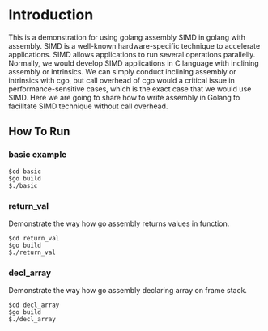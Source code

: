 # Introduction

This is a demonstration for using golang assembly SIMD in golang with assembly.
SIMD is a well-known hardware-specific technique to accelerate applications. SIMD allows applications to run several operations parallelly. Normally, we would develop SIMD applications in C language with inclining assembly or intrinsics. We can simply conduct inclining assembly or intrinsics with cgo, but call overhead of cgo would a critical issue in performance-sensitive cases, which is the exact case that we would use SIMD. Here we are going to share how to write assembly in Golang to facilitate SIMD technique without call overhead.

## How To Run

### basic example

```shell
$cd basic
$go build
$./basic
```

### return_val

Demonstrate the way how go assembly returns values in function.

```shell
$cd return_val
$go build
$./return_val
```

### decl_array

Demonstrate the way how go assembly declaring array on frame stack.

```shell
$cd decl_array
$go build
$./decl_array
```
